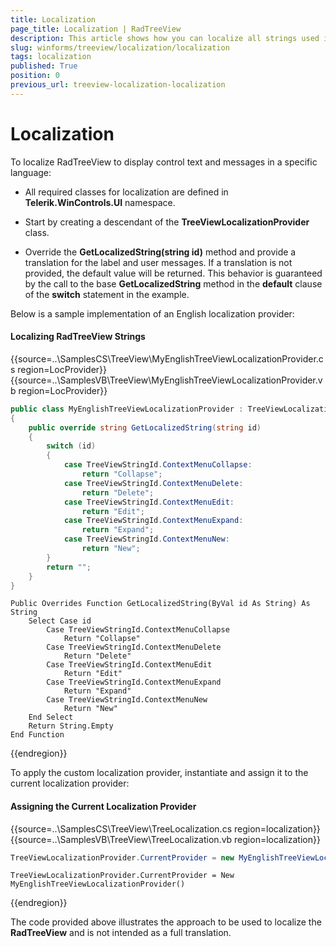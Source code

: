 ```yaml
---
title: Localization
page_title: Localization | RadTreeView
description: This article shows how you can localize all strings used in RadTreeView.
slug: winforms/treeview/localization/localization
tags: localization
published: True
position: 0
previous_url: treeview-localization-localization
---
```


# Localization

To localize RadTreeView to display control text and messages in a specific language:

* All required classes for localization are defined in __Telerik.WinControls.UI__ namespace.

* Start by creating a descendant of the __TreeViewLocalizationProvider__ class. 

* Override the __GetLocalizedString(string id)__ method and provide a translation for the label and user messages. If a translation is not provided, the default value will be returned. This behavior is guaranteed by the call to the base __GetLocalizedString__ method in the __default__ clause of the __switch__ statement in the example. 
          

Below is a sample implementation of an English localization provider:

#### Localizing RadTreeView Strings
{{source=..\SamplesCS\TreeView\MyEnglishTreeViewLocalizationProvider.cs region=LocProvider}} 
{{source=..\SamplesVB\TreeView\MyEnglishTreeViewLocalizationProvider.vb region=LocProvider}}
````C#
public class MyEnglishTreeViewLocalizationProvider : TreeViewLocalizationProvider
{
    public override string GetLocalizedString(string id)
    {
        switch (id)
        {
            case TreeViewStringId.ContextMenuCollapse:
                return "Collapse";
            case TreeViewStringId.ContextMenuDelete:
                return "Delete";
            case TreeViewStringId.ContextMenuEdit:
                return "Edit";
            case TreeViewStringId.ContextMenuExpand:
                return "Expand";
            case TreeViewStringId.ContextMenuNew:
                return "New";
        }
        return "";
    }
}

````
````VB.NET
Public Overrides Function GetLocalizedString(ByVal id As String) As String
    Select Case id
        Case TreeViewStringId.ContextMenuCollapse
            Return "Collapse"
        Case TreeViewStringId.ContextMenuDelete
            Return "Delete"
        Case TreeViewStringId.ContextMenuEdit
            Return "Edit"
        Case TreeViewStringId.ContextMenuExpand
            Return "Expand"
        Case TreeViewStringId.ContextMenuNew
            Return "New"
    End Select
    Return String.Empty
End Function

```` 



{{endregion}} 

To apply the custom localization provider, instantiate and assign it to the current localization provider:

#### Assigning the Current Localization Provider

{{source=..\SamplesCS\TreeView\TreeLocalization.cs region=localization}} 
{{source=..\SamplesVB\TreeView\TreeLocalization.vb region=localization}} 

````C#
TreeViewLocalizationProvider.CurrentProvider = new MyEnglishTreeViewLocalizationProvider();

````
````VB.NET
TreeViewLocalizationProvider.CurrentProvider = New MyEnglishTreeViewLocalizationProvider()

````

{{endregion}} 

The code provided above illustrates the approach to be used to localize the __RadTreeView__ and is not intended as a full translation.
